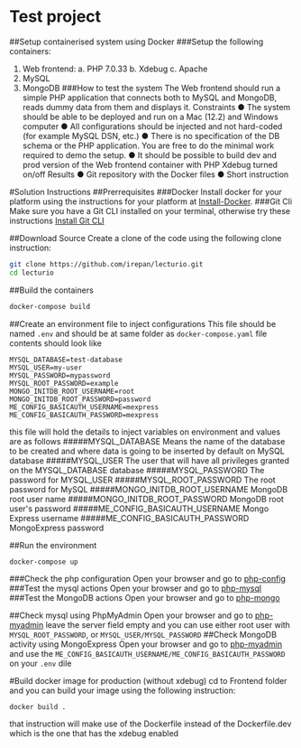 # Test project
##Setup containerised system using Docker 
###Setup the following containers: 
1. Web frontend: 
a. PHP 7.0.33 
b. Xdebug 
c. Apache 
2. MySQL 
3. MongoDB 
###How to test the system 
The Web frontend should run a simple PHP application that connects both to MySQL and MongoDB, reads dummy data from them and displays it. 
Constraints 
● The system should be able to be deployed and run on a Mac (12.2) and Windows computer 
● All configurations should be injected and not hard-coded (for example MySQL DSN, etc.) 
● There is no specification of the DB schema or the PHP application. You are free to do the minimal work required to demo the setup. 
● It should be possible to build dev and prod version of the Web frontend container with PHP Xdebug turned on/off 
Results 
● Git repository with the Docker files 
● Short instruction 

#Solution Instructions
##Prerrequisites
###Docker
Install docker for your platform using the instructions for your platform at [Install-Docker](https://docs.docker.com/compose/install/compose-desktop/).
###Git Cli
Make sure you have a Git CLI installed on your terminal, otherwise try these instructions [Install Git CLI](https://git-scm.com/book/en/v2/Getting-Started-Installing-Git)

##Download Source
Create a clone of the code using the following clone instruction:
``` bash
git clone https://github.com/irepan/lecturio.git
cd lecturio
```

##Build the containers
```bash
docker-compose build
```
##Create an environment file to inject configurations
This file should be named `.env` and should be at same folder as `docker-compose.yaml` file
contents should look like
```properties
MYSQL_DATABASE=test-database
MYSQL_USER=my-user
MYSQL_PASSWORD=mypassword
MYSQL_ROOT_PASSWORD=example
MONGO_INITDB_ROOT_USERNAME=root
MONGO_INITDB_ROOT_PASSWORD=password
ME_CONFIG_BASICAUTH_USERNAME=mexpress
ME_CONFIG_BASICAUTH_PASSWORD=mexpress
```
this file will hold the details to inject variables on environment and values are as follows
#####MYSQL_DATABASE
Means the name of the database to be created and where data is going to be inserted by default on MySQL database
#####MYSQL_USER
The user that will have all privileges granted on the MYSQL_DATABASE database
#####MYSQL_PASSWORD
The password for MYSQL_USER
#####MYSQL_ROOT_PASSWORD
The root password for MySQL
#####MONGO_INITDB_ROOT_USERNAME
MongoDB root user name
#####MONGO_INITDB_ROOT_PASSWORD
MongoDB root user's password
#####ME_CONFIG_BASICAUTH_USERNAME
Mongo Express username
#####ME_CONFIG_BASICAUTH_PASSWORD
MongoExpress password

##Run the environment
```
docker-compose up
```
###Check the php configuration
Open your browser and go to [php-config](httpo://localhost/phpinfo.php)
###Test the mysql actions
Open your browser and go to [php-mysql](httpo://localhost/mysql.php)
###Test the MongoDB actions
Open your browser and go to [php-mongo](httpo://localhost/mongotest.php)

##Check mysql using PhpMyAdmin
Open your browser and go to [php-myadmin](httpo://localhost:8085) leave the server field empty and you can use either root user with `MYSQL_ROOT_PASSWORD`, or `MYSQL_USER/MYSQL_PASSWORD`
##Check MongoDB activity using MongoExpress
Open your browser and go to [php-myadmin](httpo://localhost:8081) and use the `ME_CONFIG_BASICAUTH_USERNAME/ME_CONFIG_BASICAUTH_PASSWORD` on your `.env` dile

#Build docker image for production (without xdebug)
cd to Frontend folder and you can build your image using the following instruction:
```bash
docker build .
```
that instruction will make use of the Dockerfile instead of the Dockerfile.dev which is the one that has the xdebug enabled
